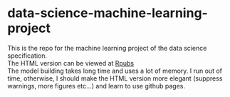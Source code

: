 # data-science-machine-learning-project
This is the repo for the machine learning project of the data science specification.  
The HTML version can be viewed at [Rpubs](http://rpubs.com/crazyhottommy/machine-learning)  
The model building takes long time and uses a lot of memory. I run out of time, otherwise, I should 
make the HTML version more elegant (suppress warnings, more figures etc...) and learn to use github pages.
